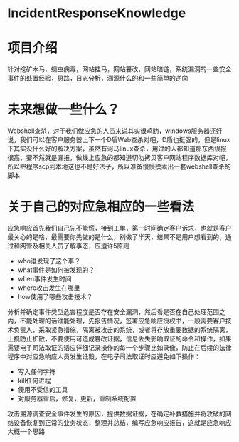 # IncidentResponseKnowledge
# 项目介绍
针对挖矿木马，蠕虫病毒，网站挂马，网站篡改，网站暗链，系统漏洞的一些安全事件的处置经验，思路，日志分析，溯源什么的和一些简单的逆向
# 未来想做一些什么？
Webshell查杀，对于我们做应急的人员来说其实很鸡肋，windows服务器还好说，我们可以在客户服务器上下一个D盾Web查杀对吧，D盾也挺强的，但是linux下其实没什么好的解决方案，虽然有河马linux查杀，用过的人都知道那东西误报很高，要不然就是漏报，做线上应急的都知道切勿拷贝客户网站程序数据库对吧，所以把程序scp到本地这也不是好法子，所以准备慢慢摸索出一套webshell查杀的脚本
# 关于自己的对应急相应的一些看法
应急响应首先我们自己先不能慌，接到工单，第一时间确定客户诉求，也就是客户最关心的是啥，最需要你先做的是什么，别做了半天，结果不是用户想看到的，通过和网管及相关人员了解事态，应遵许5原则

* who谁发现了这个事？
* what事件是如何被发现的？
* when事件发生时间
* where攻击发生在哪里
* how使用了哪些攻击技术？

分析并确定事件类型危害程度是否存在安全漏洞，然后看是否在自己处理范围之内，不能处理的话谁能处理，先报告情况，签署应急响应授权书，一般需要客户技术负责人，采取紧急措施，隔离被攻击的系统，或者将存放重要数据的系统隔离，止损防止扩散，不要使用可造成篡改证据，信息丢失影响取证的命令和操作，如果需要电子司法取证的话应详细记录操作的每一个步骤比如录像，防止在后续的法律程序中对应急响应人员发生诋毁，在电子司法取证时应避免如下操作：
* 写入任何字符
* kill任何进程
* 使用不受信的工具
* 对服务器重启，修复，更新，重制系统配置

攻击溯源调查安全事件发生的原因，提供数据证据，在确定补救措施并将攻破的网络设备恢复到正常的业务状态，整理并总结，编写应急响应报告，这就是应急响应大概一个思路

